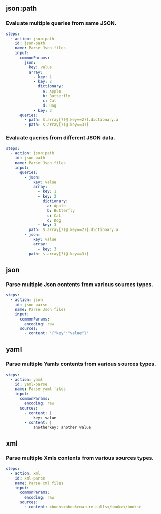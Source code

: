 
## json:path

### Evaluate multiple queries from same JSON.

```yaml
steps:
  - action: json:path
    id: json-path
    name: Parse Json files
    input:
      commonParams:
        json:
          key: value
          array:
            - key: 1
            - key: 2
              dictionary:
                a: Apple
                b: Butterfly
                c: Cat
                d: Dog
            - key: 3
      queries:
        - path: $.array[?(@.key==2)].dictionary.a
        - path: $.array[?(@.key==3)]

```

### Evaluate queries from different JSON data.

```yaml
steps:
  - action: json:path
    id: json-path
    name: Parse Json files
    input:
      queries:
        - json:
            key: value
            array:
              - key: 1
              - key: 2
                dictionary:
                  a: Apple
                  b: Butterfly
                  c: Cat
                  d: Dog
              - key: 3
          path: $.array[?(@.key==2)].dictionary.a
        - json:
            key: value
            array:
              - key: 3
          path: $.array[?(@.key==3)]

```


## json

### Parse multiple Json contents from various sources types.

```yaml
steps:
  - action: json
    id: json-parse
    name: Parse Json files
    input:
      commonParams:
        encoding: raw
      sources:
        - content: '{"key":"value"}'

```


## yaml

### Parse multiple Yamls contents from various sources types.

```yaml
steps:
  - action: yaml
    id: yaml-parse
    name: Parse yaml files
    input:
      commonParams:
        encoding: raw
      sources:
        - content: |
            key: value
        - content: |
            anotherkey: another value

```


## xml

### Parse multiple Xmls contents from various sources types.

```yaml
steps:
  - action: xml
    id: xml-parse
    name: Parse xml files
    input:
      commonParams:
        encoding: raw
      sources:
        - content: <books><book>nature calls</book></books>

```
